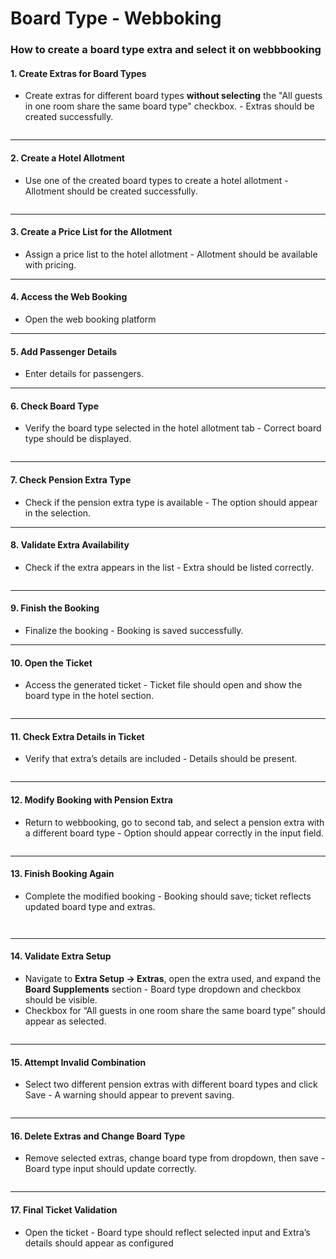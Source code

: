 # Board Type - Webboking

### How to create a board type extra and select it on webbbooking

#### 1. Create Extras for Board Types

* Create extras for different board types **without selecting** the "All guests in one room share the same board type" checkbox. - Extras should be created successfully.

<figure><img src="../.gitbook/assets/image (4) (1) (1) (1) (2).png" alt=""><figcaption></figcaption></figure>

***

#### 2. Create a Hotel Allotment

* Use one of the created board types to create a hotel allotment - Allotment should be created successfully.

<figure><img src="../.gitbook/assets/image (1) (1) (1) (1) (1) (1) (2).png" alt=""><figcaption></figcaption></figure>

***

#### 3. Create a Price List for the Allotment

* Assign a price list to the hotel allotment - Allotment should be available with pricing.

***

#### 4. Access the Web Booking

* Open the web booking platform&#x20;

***

#### 5. Add Passenger Details

* Enter details for passengers.

***

#### 6. Check Board Type

* &#x20;Verify the board type selected in the hotel allotment tab - Correct board type should be displayed.

<figure><img src="../.gitbook/assets/image (2) (1) (1) (1) (3).png" alt=""><figcaption></figcaption></figure>

***

#### 7. Check Pension Extra Type

* Check if the pension extra type is available - The option should appear in the selection.

***

#### 8. Validate Extra Availability

* Check if the extra appears in the list - Extra should be listed correctly.

<figure><img src="../.gitbook/assets/image (3) (1) (1) (1) (2).png" alt=""><figcaption></figcaption></figure>

***

#### 9. Finish the Booking

* Finalize the booking - Booking is saved successfully.

***

#### 10. Open the Ticket

* Access the generated ticket - Ticket file should open and show the board type in the hotel section.

<figure><img src="../.gitbook/assets/image (6) (1) (1).png" alt=""><figcaption></figcaption></figure>

***

#### 11. Check Extra Details in Ticket

* Verify that extra’s details are included - Details should be present.

<figure><img src="../.gitbook/assets/image (7) (1).png" alt=""><figcaption></figcaption></figure>

***

#### 12. Modify Booking with Pension Extra

* Return to webbooking, go to second tab, and select a pension extra with a different board type - Option should appear correctly in the input field.

<figure><img src="../.gitbook/assets/image (8).png" alt=""><figcaption></figcaption></figure>

***

#### 13. Finish Booking Again

* Complete the modified booking - Booking should save; ticket reflects updated board type and extras.

<figure><img src="../.gitbook/assets/image (9).png" alt=""><figcaption></figcaption></figure>

<figure><img src="../.gitbook/assets/image (10).png" alt=""><figcaption></figcaption></figure>

***

#### 14. Validate Extra Setup

* Navigate to **Extra Setup → Extras**, open the extra used, and expand the **Board Supplements** section - Board type dropdown and checkbox should be visible.
* Checkbox for “All guests in one room share the same board type” should appear as selected.

<figure><img src="../.gitbook/assets/image (11).png" alt=""><figcaption></figcaption></figure>

***

#### 15. Attempt Invalid Combination

* Select two different pension extras with different board types and click Save - A warning should appear to prevent saving.

<figure><img src="../.gitbook/assets/image (12).png" alt=""><figcaption></figcaption></figure>

***

#### 16. Delete Extras and Change Board Type

* Remove selected extras, change board type from dropdown, then save - Board type input should update correctly.

<figure><img src="../.gitbook/assets/image (13).png" alt=""><figcaption></figcaption></figure>

***

#### 17. Final Ticket Validation

* Open the ticket - Board type should reflect selected input and Extra’s details should appear as configured

<figure><img src="../.gitbook/assets/image (14).png" alt=""><figcaption></figcaption></figure>

<figure><img src="../.gitbook/assets/image (15).png" alt=""><figcaption></figcaption></figure>
